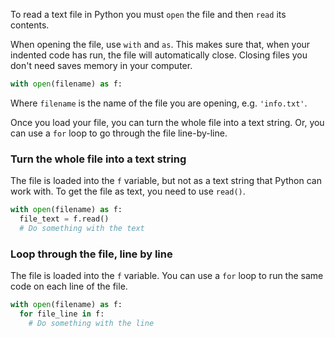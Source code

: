 To read a text file in Python you must `open` the file and then `read` its contents.

When opening the file, use `with` and `as`.  This makes sure that, when your indented code has run, the file will automatically close. Closing files you don't need saves memory in your computer.

```python
with open(filename) as f:
```

Where `filename` is the name of the file you are opening, e.g. `'info.txt'`.

Once you load your file, you can turn the whole file into a text string. Or, you can use a `for` loop to go through the file line-by-line.

### Turn the whole file into a text string
The file is loaded into the `f` variable, but not as a text string that Python can work with. To get the file as text, you need to use `read()`.

```python
with open(filename) as f:
  file_text = f.read()
  # Do something with the text
```

### Loop through the file, line by line
The file is loaded into the `f` variable. You can use a `for` loop to run the same code on each line of the file.

```python
with open(filename) as f:
  for file_line in f:
    # Do something with the line
```